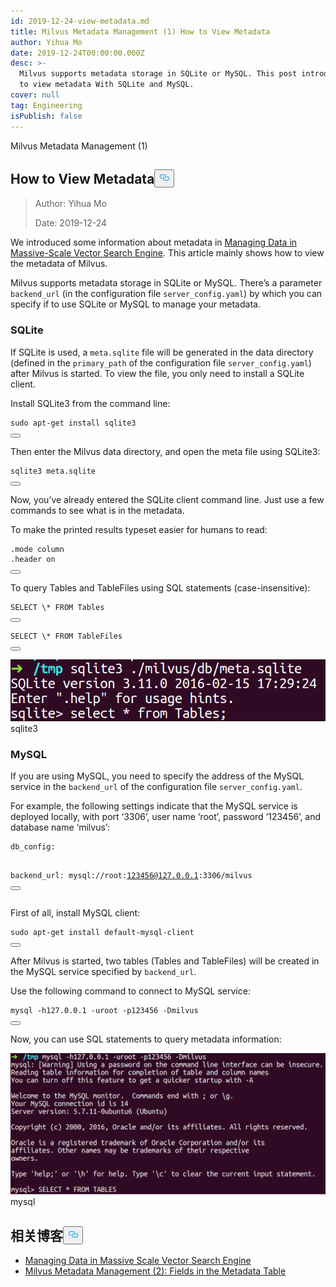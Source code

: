```yaml
---
id: 2019-12-24-view-metadata.md
title: Milvus Metadata Management (1) How to View Metadata
author: Yihua Mo
date: 2019-12-24T00:00:00.000Z
desc: >-
  Milvus supports metadata storage in SQLite or MySQL. This post introduces how
  to view metadata With SQLite and MySQL.
cover: null
tag: Engineering
isPublish: false
---
```

<custom-h1>Milvus Metadata Management (1)</custom-h1><h2 id="How-to-View-Metadata" class="common-anchor-header">How to View Metadata<button data-href="#How-to-View-Metadata" class="anchor-icon" translate="no">
      <svg translate="no"
        aria-hidden="true"
        focusable="false"
        height="20"
        version="1.1"
        viewBox="0 0 16 16"
        width="16"
      >
        <path
          fill="#0092E4"
          fill-rule="evenodd"
          d="M4 9h1v1H4c-1.5 0-3-1.69-3-3.5S2.55 3 4 3h4c1.45 0 3 1.69 3 3.5 0 1.41-.91 2.72-2 3.25V8.59c.58-.45 1-1.27 1-2.09C10 5.22 8.98 4 8 4H4c-.98 0-2 1.22-2 2.5S3 9 4 9zm9-3h-1v1h1c1 0 2 1.22 2 2.5S13.98 12 13 12H9c-.98 0-2-1.22-2-2.5 0-.83.42-1.64 1-2.09V6.25c-1.09.53-2 1.84-2 3.25C6 11.31 7.55 13 9 13h4c1.45 0 3-1.69 3-3.5S14.5 6 13 6z"
        ></path>
      </svg>
    </button></h2><blockquote>
<p>Author: Yihua Mo</p>
<p>Date: 2019-12-24</p>
</blockquote>
<p>We introduced some information about metadata in <a href="https://medium.com/@milvusio/managing-data-in-massive-scale-vector-search-engine-db2e8941ce2f">Managing Data in Massive-Scale Vector Search Engine</a>. This article mainly shows how to view the metadata of Milvus.</p>
<p>Milvus supports metadata storage in SQLite or MySQL. There’s a parameter <code translate="no">backend_url</code> (in the configuration file <code translate="no">server_config.yaml</code>) by which you can specify if to use SQLite or MySQL to manage your metadata.</p>
<h3 id="SQLite" class="common-anchor-header">SQLite</h3><p>If SQLite is used, a <code translate="no">meta.sqlite</code> file will be generated in the data directory (defined in the <code translate="no">primary_path</code> of the configuration file <code translate="no">server_config.yaml</code>) after Milvus is started. To view the file, you only need to install a SQLite client.</p>
<p>Install SQLite3 from the command line:</p>
<pre><code translate="no" class="language-shell"><span class="hljs-built_in">sudo</span> apt-get install sqlite3
<button class="copy-code-btn"></button></code></pre>
<p>Then enter the Milvus data directory, and open the meta file using SQLite3:</p>
<pre><code translate="no" class="language-shell">sqlite3 meta.sqlite
<button class="copy-code-btn"></button></code></pre>
<p>Now, you’ve already entered the SQLite client command line. Just use a few commands to see what is in the metadata.</p>
<p>To make the printed results typeset easier for humans to read:</p>
<pre><code translate="no" class="language-sql">.mode column
.header <span class="hljs-keyword">on</span>
<button class="copy-code-btn"></button></code></pre>
<p>To query Tables and TableFiles using SQL statements (case-insensitive):</p>
<pre><code translate="no" class="language-sql">SELECT \* FROM Tables
<button class="copy-code-btn"></button></code></pre>
<pre><code translate="no" class="language-sql">SELECT \* FROM TableFiles
<button class="copy-code-btn"></button></code></pre>
<p>
  <span class="img-wrapper">
    <img translate="no" src="https://raw.githubusercontent.com/milvus-io/community/master/blog/assets/metadata/sqlite3.png" alt="sqlite3" class="doc-image" id="sqlite3" />
    <span>sqlite3</span>
  </span>
</p>
<h3 id="MySQL" class="common-anchor-header">MySQL</h3><p>If you are using MySQL, you need to specify the address of the MySQL service in the <code translate="no">backend_url</code> of the configuration file <code translate="no">server_config.yaml</code>.</p>
<p>For example, the following settings indicate that the MySQL service is deployed locally, with port ‘3306’, user name ‘root’, password ‘123456’, and database name ‘milvus’:</p>
<pre><code translate="no">db_config:

   backend_url: mysql://root:123456@127.0.0.1:3306/milvus
<button class="copy-code-btn"></button></code></pre>
<p>First of all, install MySQL client:</p>
<pre><code translate="no" class="language-shell">sudo apt-<span class="hljs-keyword">get</span> install <span class="hljs-literal">default</span>-mysql-client
<button class="copy-code-btn"></button></code></pre>
<p>After Milvus is started, two tables (Tables and TableFiles) will be created in the MySQL service specified by <code translate="no">backend_url</code>.</p>
<p>Use the following command to connect to MySQL service:</p>
<pre><code translate="no" class="language-shell">mysql -h127.0.0.1 -uroot -p123456 -Dmilvus
<button class="copy-code-btn"></button></code></pre>
<p>Now, you can use SQL statements to query metadata information:</p>
<p>
  <span class="img-wrapper">
    <img translate="no" src="https://raw.githubusercontent.com/milvus-io/community/master/blog/assets/metadata/mysql.png" alt="mysql" class="doc-image" id="mysql" />
    <span>mysql</span>
  </span>
</p>
<h2 id="相关博客" class="common-anchor-header">相关博客<button data-href="#相关博客" class="anchor-icon" translate="no">
      <svg translate="no"
        aria-hidden="true"
        focusable="false"
        height="20"
        version="1.1"
        viewBox="0 0 16 16"
        width="16"
      >
        <path
          fill="#0092E4"
          fill-rule="evenodd"
          d="M4 9h1v1H4c-1.5 0-3-1.69-3-3.5S2.55 3 4 3h4c1.45 0 3 1.69 3 3.5 0 1.41-.91 2.72-2 3.25V8.59c.58-.45 1-1.27 1-2.09C10 5.22 8.98 4 8 4H4c-.98 0-2 1.22-2 2.5S3 9 4 9zm9-3h-1v1h1c1 0 2 1.22 2 2.5S13.98 12 13 12H9c-.98 0-2-1.22-2-2.5 0-.83.42-1.64 1-2.09V6.25c-1.09.53-2 1.84-2 3.25C6 11.31 7.55 13 9 13h4c1.45 0 3-1.69 3-3.5S14.5 6 13 6z"
        ></path>
      </svg>
    </button></h2><ul>
<li><a href="https://medium.com/@milvusio/managing-data-in-massive-scale-vector-search-engine-db2e8941ce2f">Managing Data in Massive Scale Vector Search Engine</a></li>
<li><a href="https://medium.com/@milvusio/milvus-metadata-management-2-fields-in-the-metadata-table-3bf0d296ca6d">Milvus Metadata Management (2): Fields in the Metadata Table</a></li>
</ul>
